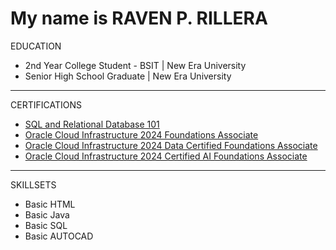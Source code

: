 
<h1>My name is RAVEN P. RILLERA</h1>

EDUCATION
<ul>
  <li>2nd Year College Student - BSIT | New Era University</li>
  <li>Senior High School Graduate | New Era University</li>
</ul>
<hr>
  
CERTIFICATIONS
<ul>
  <li><a href="https://courses.cognitiveclass.ai/certificates/5ff7fa1329994ff48060afb82608c6ff">SQL and Relational Database 101</a></li>
  <li><a href="https://brm-certview.oracle.com/ords/certview/ecertificate?ssn=OC5416526&trackId=OCI2024FNDCFA&key=c4be5b3f9d87ea531c75f72d5e9321824170e5f9">Oracle Cloud Infrastructure 2024 Foundations Associate</a></li>
  <li><a href="https://catalog-education.oracle.com/ords/certview/sharebadge?id=00B22DA335D7316D998940E34A9B3C342C2F5BE2A01055FEB421B5CCAFE66878&fbclid=IwZXh0bgNhZW0CMTEAAR1hxvvmvU5lLd5405ZKwXC3mYZjUHmVKPC9sq07cT9ApWvJ6EE6xk2_sUQ_aem_1qyV5Xnzw6OpJiaMaoEV1Q">Oracle Cloud Infrastructure 2024 Data Certified Foundations Associate</a></li>
  <li><a href="https://catalog-education.oracle.com/ords/certview/sharebadge?id=1E12CA452E1D64708B09DC498BC60E2F5BEDAEB3BA2D2D60948AE83BFE2EDEAE&fbclid=IwZXh0bgNhZW0CMTEAAR2y6BnWbAk8B2clawHwsdJ42SUTRV0VhMJrpZCittmuj-MibobjWG07EbE_aem_IGfhSjJ88dToWIBvhoRNCw">Oracle Cloud Infrastructure 2024 Certified AI Foundations Associate</a></li>
</ul>
<hr>

SKILLSETS
<ul>
  <li>Basic HTML</li>
  <li>Basic Java</li>
  <li>Basic SQL</li>
  <li>Basic AUTOCAD</li>
</ul>
